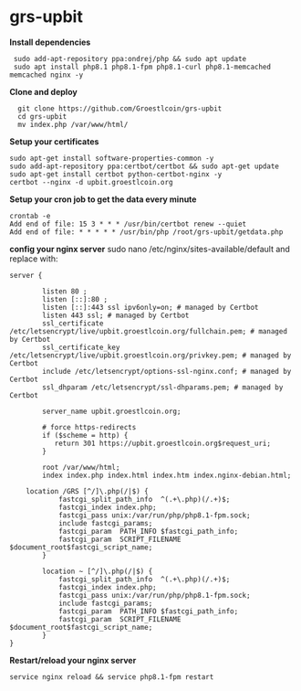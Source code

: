 
# grs-upbit

**Install dependencies** 

     sudo add-apt-repository ppa:ondrej/php && sudo apt update
     sudo apt install php8.1 php8.1-fpm php8.1-curl php8.1-memcached memcached nginx -y
    
   **Clone and deploy**

      git clone https://github.com/Groestlcoin/grs-upbit
      cd grs-upbit
      mv index.php /var/www/html/
**Setup your certificates**

    sudo apt-get install software-properties-common -y
    sudo add-apt-repository ppa:certbot/certbot && sudo apt-get update
    sudo apt-get install certbot python-certbot-nginx -y
    certbot --nginx -d upbit.groestlcoin.org

**Setup your cron job to get the data every minute**

    crontab -e
    Add end of file: 15 3 * * * /usr/bin/certbot renew --quiet
    Add end of file: * * * * * /usr/bin/php /root/grs-upbit/getdata.php

**config your nginx server**
sudo nano /etc/nginx/sites-available/default and replace with:

    server {
    
            listen 80 ;
            listen [::]:80 ;
            listen [::]:443 ssl ipv6only=on; # managed by Certbot
            listen 443 ssl; # managed by Certbot
            ssl_certificate /etc/letsencrypt/live/upbit.groestlcoin.org/fullchain.pem; # managed by Certbot
            ssl_certificate_key /etc/letsencrypt/live/upbit.groestlcoin.org/privkey.pem; # managed by Certbot
            include /etc/letsencrypt/options-ssl-nginx.conf; # managed by Certbot
            ssl_dhparam /etc/letsencrypt/ssl-dhparams.pem; # managed by Certbot
    
            server_name upbit.groestlcoin.org;
    
            # force https-redirects
            if ($scheme = http) {
               return 301 https://upbit.groestlcoin.org$request_uri;
            }
    
            root /var/www/html;
            index index.php index.html index.htm index.nginx-debian.html;

		location /GRS [^/]\.php(/|$) {
	            fastcgi_split_path_info  ^(.+\.php)(/.+)$;
	            fastcgi_index index.php;
	            fastcgi_pass unix:/var/run/php/php8.1-fpm.sock;
	            include fastcgi_params;
	            fastcgi_param  PATH_INFO $fastcgi_path_info;
	            fastcgi_param  SCRIPT_FILENAME $document_root$fastcgi_script_name;
            }
    
            location ~ [^/]\.php(/|$) {
	            fastcgi_split_path_info  ^(.+\.php)(/.+)$;
	            fastcgi_index index.php;
	            fastcgi_pass unix:/var/run/php/php8.1-fpm.sock;
	            include fastcgi_params;
	            fastcgi_param  PATH_INFO $fastcgi_path_info;
	            fastcgi_param  SCRIPT_FILENAME $document_root$fastcgi_script_name;
            }
    }
**Restart/reload your nginx server**

    service nginx reload && service php8.1-fpm restart

